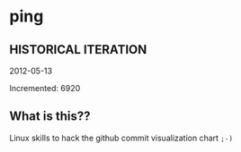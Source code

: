 # ping

## HISTORICAL ITERATION
2012-05-13

Incremented: 6920

## What is this?? 
Linux skills to hack the github commit visualization chart `;-)`
